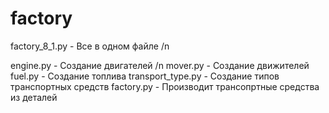 # factory

factory_8_1.py - Все в одном файле /n

engine.py - Создание двигателей /n
mover.py - Создание движителей
fuel.py - Создание топлива
transport_type.py - Создание типов транспортных средств
factory.py - Производит трансопртные средства из деталей
